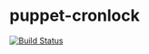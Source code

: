puppet-cronlock
===============

[![Build Status](https://travis-ci.org/davidcollom/puppet-cronlock.png)](https://travis-ci.org/davidcollom/puppet-cronlock)

